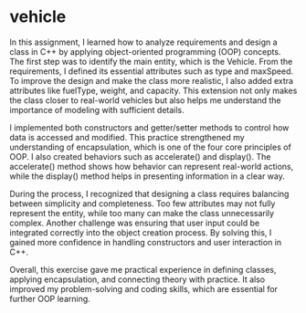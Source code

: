 # vehicle
In this assignment, I learned how to analyze requirements and design a class in C++ by applying object-oriented programming (OOP) concepts. The first step was to identify the main entity, which is the Vehicle. From the requirements, I defined its essential attributes such as type and maxSpeed. To improve the design and make the class more realistic, I also added extra attributes like fuelType, weight, and capacity. This extension not only makes the class closer to real-world vehicles but also helps me understand the importance of modeling with sufficient details.

I implemented both constructors and getter/setter methods to control how data is accessed and modified. This practice strengthened my understanding of encapsulation, which is one of the four core principles of OOP. I also created behaviors such as accelerate() and display(). The accelerate() method shows how behavior can represent real-world actions, while the display() method helps in presenting information in a clear way.

During the process, I recognized that designing a class requires balancing between simplicity and completeness. Too few attributes may not fully represent the entity, while too many can make the class unnecessarily complex. Another challenge was ensuring that user input could be integrated correctly into the object creation process. By solving this, I gained more confidence in handling constructors and user interaction in C++.

Overall, this exercise gave me practical experience in defining classes, applying encapsulation, and connecting theory with practice. It also improved my problem-solving and coding skills, which are essential for further OOP learning.

